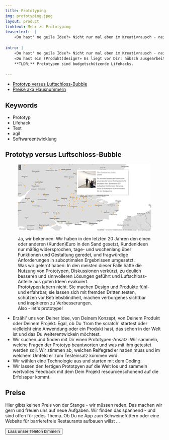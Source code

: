 ```yaml
---
title: Prototyping
img: prototyping.jpeg
layout: product
linktext: Mehr zu Prototyping
teasertext:  |
    «Du hast' ne geile Idee?» Nicht nur mal eben im Kreativrausch - nein, eine Idee mit fettem Potential. «Du hast ein (Produkt)design?» Es liegt vor Dir: hübsch ausgearbeitet, grafisch zweidimensional und papiergeduldig. Du kannst jetzt ne Menge Kohle versenken und jemanden mit der Realisierung beauftragen. Oder wir bauen Dir erstmal einen Prototypen … zum schlauer werden, zum Verproben, zum Lernen …

intro: |
    «Du hast' ne geile Idee?» Nicht nur mal eben im Kreativrausch - nein, eine Idee mit **fettem** Potential. Du hast sie nicht für Dich behalten, mit anderen geteilt, tiefer durchdacht, ausarbeiten lassen und gemerkt: **Das ist nicht nur eine geile Idee, sondern eine richtig gute!**<br>
    «Du hast ein (Produkt)design?» Es liegt vor Dir: hübsch ausgearbeitet, grafisch zweidimensional und papiergeduldig.<br>Du kannst jetzt ne Menge Kohle versenken und jemanden mit der Realisierung beauftragen. Oder wir bauen Dir erstmal einen Prototypen.<br>
    **TLDR;** Prototypen sind budgetschützende Lifehacks.

---
```



<section id="topic-list">
    <ul class="toc">
        <li><a href="#paragraph_1">Prototyp versus Luftschloss-Bubble</a></li>
        <li><a href="#paragraph_2">Preise aka Hausnummern</a></li>
    </ul>
    <div class="keywordlist limited-box" data-box-width="m">
        <h2>Keywords</h2>
        <ul>
            <li>Prototyp</li>
            <li>Lifehack</li>
            <li>Test</li>
            <li>agil</li>
            <li>Softwareentwicklung</li>
        </ul>
    </div>
</section>

<section id="paragraph_1">
    <h2>Prototyp versus Luftschloss-Bubble</h2>
    <figure data-columns="2" class="smaltext">
        <img data-height="full" src="./images/erco-karten.jpg" alt="XXXXX">
        <figcaption>
            <div class="limited-box" data-box-width="m">
                <p>
                Ja, wir bekennen: Wir haben in den letzten 20 Jahren den einen oder anderen (Kunden)Euro in den Sand gesetzt, Kundenideen nur mäßig widersprochen, tage- und wochenlang über Funktionen und Gestaltung geredet, und fragwürdige Anforderungen in suboptimalen Ergebnissen umgesetzt.<br>
                Was wir gelernt haben: In den meisten dieser Fälle hätte die Nutzung von Prototypen, Diskussionen verkürzt, zu deulich besseren und sinnvolleren Lösungen geführt und Luftschloss-Anteile aus guten Ideen evakuiert.<br>Prototypen labern nicht. Sie machen Design und Produkte fühl- und erfahrbar, sie lassen sich mit fremden Dritten testen, schützen vor Betriebsblindheit, machen verborgenes sichtbar und inspirieren zu Verbesserungen.<br>
                Also - let's prototype!
                </p>
            </div>
        </figcaption>
    </figure>
    <ul class="steps smalltext" data-box-width="l">
        <li>Erzähl' uns von Deiner Idee, von Deinem Konzept, von Deinem Produkt oder Deinem Projekt. Egal, ob Du 'from the scratch' startest oder vielleicht eine Anwendung oder ein Produkt hast, das schon in der Welt ist und das Du weiterentwickeln möchtest.</li>
        <li>Wir suchen und finden mit Dir einen Prototypen-Ansatz: Wir sammeln, welche Fragen der Prototyp beantworten und was mit ihm getestet werden soll. Wir stimmen ab, welchen Reifegrad er haben muss und im welchem Umfeld er zum Testeinsatz kommen wird.</li>
        <li>Wir wählen eine Technologie aus und starten mit dem Coding.</li>
        <li>Wir lassen den fertigen Prototpyen auf die Welt los und sammeln wertvolles Feedback mit dem Dein Projekt resourcenschonend auf die Erfolsspur kommt.</li>
    </ul>
</section>

<section class="is-light" id="paragraph_2">

<h2>Preise</h2>

<div class="limited-box" data-box-width="m">
<p>
Hier gibts keinen Preis von der Stange - wir müssen reden. Das machen wir gern und freuen uns auf neue Aufgaben.
Wir finden das spannend - und sind offen für jedes Thema. Ob Du ne App zum Schweinefüttern oder eine Website für barrierefreie Restaurants aufbauen willst …</p>
<button class="button-simple" role="button" data-cta-action="toit">Lass unser Telefon bimmeln</button>

</div>


